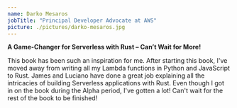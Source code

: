 ```yaml
---
name: Darko Mesaros
jobTitle: "Principal Developer Advocate at AWS"
picture: ./pictures/darko-mesaros.jpg
---
```


**A Game-Changer for Serverless with Rust – Can’t Wait for More!**

This book has been such an inspiration for me. After starting this book, I've
moved away from writing all my Lambda functions in Python and JavaScript to
Rust. James and Luciano have done a great job explaining all the intricacies of
building Serverless applications with Rust. Even though I got in on the book
during the Alpha period, I've gotten a lot! Can't wait for the rest of the book
to be finished!
